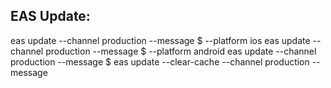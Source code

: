 ## EAS Update:

eas update --channel production --message $ --platform ios
eas update --channel production --message $ --platform android
eas update --channel production --message $
eas update --clear-cache --channel production --message